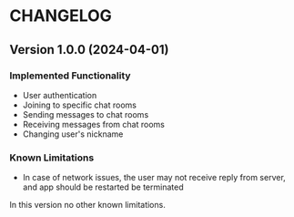 # CHANGELOG
## Version 1.0.0 (2024-04-01)
### Implemented Functionality
- User authentication
- Joining to specific chat rooms
- Sending messages to chat rooms
- Receiving messages from chat rooms
- Changing user's nickname
### Known Limitations
- In case of network issues, the user may not receive reply from server, and app should be restarted be terminated

In this version no other known limitations.